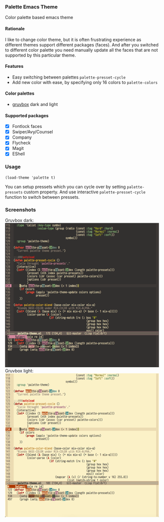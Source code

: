 ### Palette Emacs Theme
Color palette based emacs theme

#### Rationale
I like to change color theme, but it is often frustrating experience as different themes support different packages (faces). And after you switched to different color palette you need manually update all the faces that are not supported by this particular theme.

#### Features
 - Easy switching between palettes `palette-presset-cycle`
 - Add new color with ease, by specifying only 16 colors to `palette-colors`

#### Color palettes
 - [gruvbox](https://github.com/morhetz/gruvbox) dark and light

#### Supported packages
  - [X] Fontlock faces
  - [X] Swiper/Avy/Counsel
  - [X] Company
  - [X] Flycheck
  - [X] Magit
  - [X] EShell

### Usage
```emacs-list
(load-theme 'palette t)
```
You can setup pressets which you can cycle over by setting `palette-pressets` custom property. And use interactive `palette-presset-cycle` function to switch between pressets.

### Screenshots
Gruvbox dark:
![gruvbox dark](/imgs/gruvbox-dark.png "gruvbox dark")
Gruvbox light:
![gruvbox light](/imgs/gruvbox-light.png "gruvbox light")

